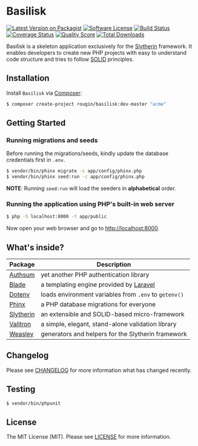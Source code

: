 # Basilisk

[![Latest Version on Packagist][ico-version]][link-packagist]
[![Software License][ico-license]][link-license]
[![Build Status][ico-travis]][link-travis]
[![Coverage Status][ico-scrutinizer]][link-scrutinizer]
[![Quality Score][ico-code-quality]][link-code-quality]
[![Total Downloads][ico-downloads]][link-downloads]

Basilisk is a skeleton application exclusively for the [Slytherin](https://roug.in/slytherin/) framework. It enables developers to create new PHP projects with easy to understand code structure and tries to follow [SOLID](https://en.wikipedia.org/wiki/SOLID) principles.

## Installation

Install `Basilisk` via [Composer](https://getcomposer.org/):

``` bash
$ composer create-project rougin/basilisk:dev-master "acme"
```

## Getting Started

### Running migrations and seeds 

Before running the migrations/seeds, kindly update the database credentials first in `.env`.

``` bash
$ vendor/bin/phinx migrate -c app/config/phinx.php
$ vendor/bin/phinx seed:run -c app/config/phinx.php
```

**NOTE**: Running `seed:run` will load the seeders in **alphabetical** order.

### Running the application using PHP's built-in web server

``` bash
$ php -S localhost:8000 -t app/public
```

Now open your web browser and go to [http://localhost:8000](http://localhost:8000).

## What's inside?

| Package | Description |
| ------- | ----------- |
| [Authsum](https://roug.in/authsum/) | yet another PHP authentication library |
| [Blade](https://laravel.com/docs/5.5/blade) | a templating engine provided by [Laravel](https://laravel.com/) |
| [Dotenv](https://github.com/vlucas/phpdotenv) | loads environment variables from `.env` to `getenv()` |
| [Phinx](https://phinx.org/) | a PHP database migrations for everyone |
| [Slytherin](https://roug.in/slytherin/) | an extensible and SOLID-based micro-framework |
| [Valitron](https://github.com/vlucas/valitron) | a simple, elegant, stand-alone validation library |
| [Weasley](https://roug.in/weasley/) | generators and helpers for the Slytherin framework |

## Changelog

Please see [CHANGELOG][link-changelog] for more information what has changed recently.

## Testing

``` bash
$ vendor/bin/phpunit
```

## License

The MIT License (MIT). Please see [LICENSE][link-license] for more information.

[ico-code-quality]: https://img.shields.io/scrutinizer/g/rougin/basilisk.svg?style=flat-square
[ico-downloads]: https://img.shields.io/packagist/dt/rougin/basilisk.svg?style=flat-square
[ico-license]: https://img.shields.io/badge/license-MIT-brightgreen.svg?style=flat-square
[ico-scrutinizer]: https://img.shields.io/scrutinizer/coverage/g/rougin/basilisk.svg?style=flat-square
[ico-travis]: https://img.shields.io/travis/rougin/basilisk/master.svg?style=flat-square
[ico-version]: https://img.shields.io/packagist/v/rougin/basilisk.svg?style=flat-square

[link-changelog]: https://github.com/rougin/basilisk/blob/master/CHANGELOG.md
[link-code-quality]: https://scrutinizer-ci.com/g/rougin/basilisk
[link-contributors]: https://github.com/rougin/basilisk/contributors
[link-downloads]: https://packagist.org/packages/rougin/basilisk
[link-license]: https://github.com/rougin/basilisk/blob/master/LICENSE.md
[link-packagist]: https://packagist.org/packages/rougin/basilisk
[link-scrutinizer]: https://scrutinizer-ci.com/g/rougin/basilisk/code-structure
[link-travis]: https://travis-ci.org/rougin/basilisk